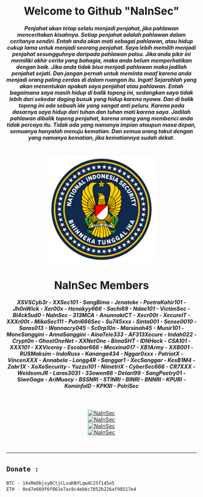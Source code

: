 <div align="center" style="text-align:center">
 <h1>Welcome to Github "NaInSec"</h1>
 <h5>Penjahat akan tetap selalu menjadi penjahat, jika pahlawan menceritakan kisahnya. Setiap penjahat adalah pahlawan dalam ceritanya sendiri. Entah anda akan mati sebagai pahlawan, atau hidup cukup lama untuk menjadi seorang penjahat. Saya lebih memilih menjadi penjahat sesungguhnya daripada pahlawan palsu. Jika anda pikir ini memiliki akhir cerita yang bahagia, maka anda belum memperhatikan dengan baik. Jika anda tidak bisa menjadi pahlawan maka jadilah penjahat sejati. Dan jangan pernah untuk meminta maaf karena anda menjadi orang paling cerdas di dalam ruangan itu. Ingat! Sejarahlah yang akan menentukan apakah saya penjahat atau pahlawan. Entah bagaimana saya masih hidup di balik topeng ini, sedangkan saya tidak lebih dari sekedar daging busuk yang hidup karena nyawa. Dan di balik topeng ini ada sebuah ide yang sangat anti peluru. Karena pada dasarnya saya hidup dari tuhan dan tuhan mati karena saya. Jadilah pahlawan dibalik topeng penjahat, karena orang yang membenci anda tidak percaya itu. Tidak ada yang namanya impian ataupun masa depan, semuanya hanyalah menuju kematian. Dan semua orang takut dengan yang namanya kematian, jika kematiannya sudah dekat.</h5>
 <br>
 
<img width="56%" height="38%" src="NaInSec.png">

<center><h1>NaInSec Members</h1>
<h5>XSVSCyb3r - XXSec101 - SangBima - Jenateke - PoetraKahir101 - Jh0nWick - Xer00x - Henakyy666 - Sachi69 - Ndae101 - VictimSec - Bl4ck5ud0 - NaInSec - 313MCA - AnunnakiCT - Xecr00t - XecureIT - XXXr00t - MikaSec111 - Putri666Sec - Su745xxx - Sinta001 - Sense0010 - Saras013 - Wannacry045 - Sc0rp10n - Marsinah45 - Munir101 - MoneSanggini - AnnaSanggini - AinaTele333 - AF313Xecure - Indah022 - Crypt0n - GhostOneNet - XXNetOne - BimaSHT - IDNHack - CSA101 - XXX101 - XXViceroy - Escobar666 - Mecxina017 - XB1Army - XXB001 - RUSMaksim - IndoRuss - Kananga434 - Nggar0xxx - PatriotX - VincenXXX - Annabela - Longg4R - Sanggar1 - XecSanggar - KesB1M4 - Zabr1X - XoXoSecurity - Yuzzu101 - NimetriX - CyberSec666 - CR7XXX - WeidsomJR - Laras3031 - 33owen66 - Detari99 - SangPoetry01 - SiweGaga - AriMuacy - BSSNRI - STINRI - BINRI - BNNRI - KPURI - KominfoID - KPKRI - PolriSec</h5></center>

<br>

[![NaInSec](https://github-readme-streak-stats.herokuapp.com/?user=NaInSec&theme=radical&hide_title=true&include_all_commits=true)](https://github-readme-streak-stats.herokuapp.com/?user=NaInSec&theme=radical&hide_title=true&include_all_commits=true)
<br>
[![NaInSec](https://github-readme-stats.vercel.app/api?username=NaInSec&show_icons=true&theme=radical)](https://github-readme-stats.vercel.app/api?username=NaInSec&show_icons=true&theme=radical)
<br>
[![NaInSec](https://github-readme-stats.vercel.app/api/top-langs/?username=NaInSec&top-langs=80&show_icons=true&theme=radical&layout=compact)](https://github-readme-stats.vercel.app/api/top-langs/?username=NaInSec&top-langs=80&show_icons=true&theme=radical&layout=compact)
<br>
[![NaInSec](https://github-profile-trophy.vercel.app/?username=NaInSec&margin-w=14&theme=radical&margin-h=14)](https://github-profile-trophy.vercel.app/?username=NaInSec&theme=radical&margin-w=14&margin-h=14)
</div><br>

---

## `Donate :`
```
BTC - 14xMeDbjsyBCtjCLsaKBYLqw4C2Sf145o5
ETH - 0xd7e669f6f861e7ac8c4ebbc7852b226af98517e4
```
